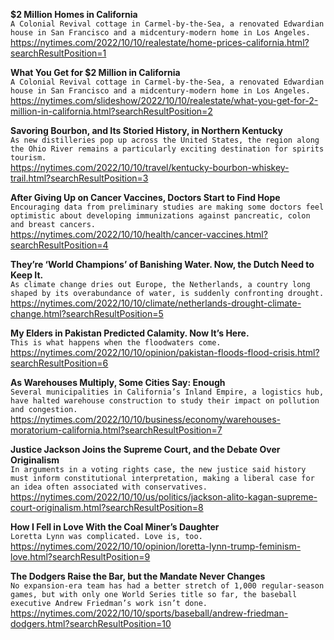 **$2 Million Homes in California**\
`A Colonial Revival cottage in Carmel-by-the-Sea, a renovated Edwardian house in San Francisco and a midcentury-modern home in Los Angeles.`\
https://nytimes.com/2022/10/10/realestate/home-prices-california.html?searchResultPosition=1

**What You Get for $2 Million in California**\
`A Colonial Revival cottage in Carmel-by-the-Sea, a renovated Edwardian house in San Francisco and a midcentury-modern home in Los Angeles.`\
https://nytimes.com/slideshow/2022/10/10/realestate/what-you-get-for-2-million-in-california.html?searchResultPosition=2

**Savoring Bourbon, and Its Storied History, in Northern Kentucky**\
`As new distilleries pop up across the United States, the region along the Ohio River remains a particularly exciting destination for spirits tourism.`\
https://nytimes.com/2022/10/10/travel/kentucky-bourbon-whiskey-trail.html?searchResultPosition=3

**After Giving Up on Cancer Vaccines, Doctors Start to Find Hope**\
`Encouraging data from preliminary studies are making some doctors feel optimistic about developing immunizations against pancreatic, colon and breast cancers.`\
https://nytimes.com/2022/10/10/health/cancer-vaccines.html?searchResultPosition=4

**They’re ‘World Champions’ of Banishing Water. Now, the Dutch Need to Keep It.**\
`As climate change dries out Europe, the Netherlands, a country long shaped by its overabundance of water, is suddenly confronting drought.`\
https://nytimes.com/2022/10/10/climate/netherlands-drought-climate-change.html?searchResultPosition=5

**My Elders in Pakistan Predicted Calamity. Now It’s Here.**\
`This is what happens when the floodwaters come.`\
https://nytimes.com/2022/10/10/opinion/pakistan-floods-flood-crisis.html?searchResultPosition=6

**As Warehouses Multiply, Some Cities Say: Enough**\
`Several municipalities in California’s Inland Empire, a logistics hub, have halted warehouse construction to study their impact on pollution and congestion.`\
https://nytimes.com/2022/10/10/business/economy/warehouses-moratorium-california.html?searchResultPosition=7

**Justice Jackson Joins the Supreme Court, and the Debate Over Originalism**\
`In arguments in a voting rights case, the new justice said history must inform constitutional interpretation, making a liberal case for an idea often associated with conservatives.`\
https://nytimes.com/2022/10/10/us/politics/jackson-alito-kagan-supreme-court-originalism.html?searchResultPosition=8

**How I Fell in Love With the Coal Miner’s Daughter**\
`Loretta Lynn was complicated. Love is, too.`\
https://nytimes.com/2022/10/10/opinion/loretta-lynn-trump-feminism-love.html?searchResultPosition=9

**The Dodgers Raise the Bar, but the Mandate Never Changes**\
`No expansion-era team has had a better stretch of 1,000 regular-season games, but with only one World Series title so far, the baseball executive Andrew Friedman’s work isn’t done.`\
https://nytimes.com/2022/10/10/sports/baseball/andrew-friedman-dodgers.html?searchResultPosition=10

